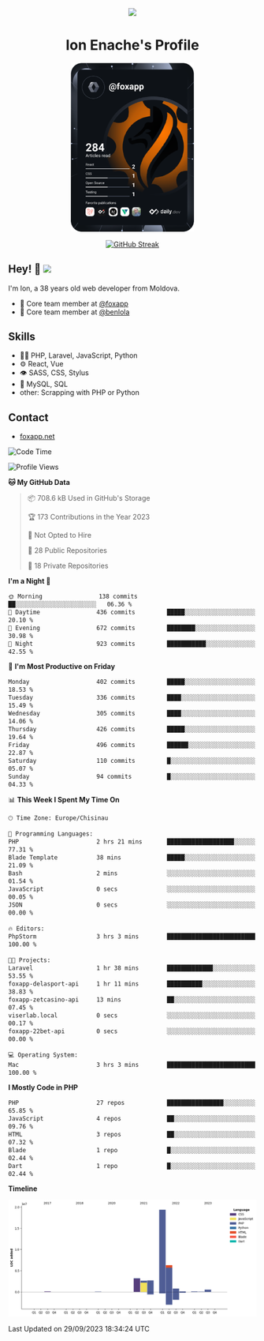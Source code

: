 <div id="header" align="center">
  <img src="https://media.giphy.com/media/M9gbBd9nbDrOTu1Mqx/giphy.gif" width="100"/>
	<h1>Ion Enache's Profile</h1>
</div>
<div align="center">
	<a href="https://app.daily.dev/foxapp"><img src="https://github.com/foxapp/foxapp/blob/master/devcard.svg" width="250" alt="Ion Enache's Dev Card"/></a>
</div>


<div align="center">
	
[![GitHub Streak](http://github-readme-streak-stats.herokuapp.com?user=foxapp&hide_border=true&date_format=M%20j%5B%2C%20Y%5D)](https://git.io/streak-stats)
	
</div>


## Hey! 👋 <img src="https://media.giphy.com/media/hvRJCLFzcasrR4ia7z/giphy.gif" width="30px"/>
I'm Ion, a 38 years old web developer from Moldova.


- 👥 Core team member at [@foxapp](https://github.com/foxapp)
- 👥 Core team member at [@benlola](https://github.com/benlola)

## Skills
- 👨‍💻 PHP, Laravel, JavaScript, Python
- ⚙️ React, Vue
- 👁️ SASS, CSS, Stylus
- 💽 MySQL, SQL
- other: Scrapping with PHP or Python

## Contact
- [foxapp.net](https://www.foxapp.net)

<!--START_SECTION:waka-->
![Code Time](http://img.shields.io/badge/Code%20Time-1%2C515%20hrs%201%20min-blue)

![Profile Views](http://img.shields.io/badge/Profile%20Views-0-blue)

**🐱 My GitHub Data** 

> 📦 708.6 kB Used in GitHub's Storage 
 > 
> 🏆 173 Contributions in the Year 2023
 > 
> 🚫 Not Opted to Hire
 > 
> 📜 28 Public Repositories 
 > 
> 🔑 18 Private Repositories 
 > 
**I'm a Night 🦉** 

```text
🌞 Morning                138 commits         ██░░░░░░░░░░░░░░░░░░░░░░░   06.36 % 
🌆 Daytime                436 commits         █████░░░░░░░░░░░░░░░░░░░░   20.10 % 
🌃 Evening                672 commits         ████████░░░░░░░░░░░░░░░░░   30.98 % 
🌙 Night                  923 commits         ███████████░░░░░░░░░░░░░░   42.55 % 
```
📅 **I'm Most Productive on Friday** 

```text
Monday                   402 commits         █████░░░░░░░░░░░░░░░░░░░░   18.53 % 
Tuesday                  336 commits         ████░░░░░░░░░░░░░░░░░░░░░   15.49 % 
Wednesday                305 commits         ████░░░░░░░░░░░░░░░░░░░░░   14.06 % 
Thursday                 426 commits         █████░░░░░░░░░░░░░░░░░░░░   19.64 % 
Friday                   496 commits         ██████░░░░░░░░░░░░░░░░░░░   22.87 % 
Saturday                 110 commits         █░░░░░░░░░░░░░░░░░░░░░░░░   05.07 % 
Sunday                   94 commits          █░░░░░░░░░░░░░░░░░░░░░░░░   04.33 % 
```


📊 **This Week I Spent My Time On** 

```text
🕑︎ Time Zone: Europe/Chisinau

💬 Programming Languages: 
PHP                      2 hrs 21 mins       ███████████████████░░░░░░   77.31 % 
Blade Template           38 mins             █████░░░░░░░░░░░░░░░░░░░░   21.09 % 
Bash                     2 mins              ░░░░░░░░░░░░░░░░░░░░░░░░░   01.54 % 
JavaScript               0 secs              ░░░░░░░░░░░░░░░░░░░░░░░░░   00.05 % 
JSON                     0 secs              ░░░░░░░░░░░░░░░░░░░░░░░░░   00.00 % 

🔥 Editors: 
PhpStorm                 3 hrs 3 mins        █████████████████████████   100.00 % 

🐱‍💻 Projects: 
Laravel                  1 hr 38 mins        █████████████░░░░░░░░░░░░   53.55 % 
foxapp-delasport-api     1 hr 11 mins        ██████████░░░░░░░░░░░░░░░   38.83 % 
foxapp-zetcasino-api     13 mins             ██░░░░░░░░░░░░░░░░░░░░░░░   07.45 % 
viserlab.local           0 secs              ░░░░░░░░░░░░░░░░░░░░░░░░░   00.17 % 
foxapp-22bet-api         0 secs              ░░░░░░░░░░░░░░░░░░░░░░░░░   00.00 % 

💻 Operating System: 
Mac                      3 hrs 3 mins        █████████████████████████   100.00 % 
```

**I Mostly Code in PHP** 

```text
PHP                      27 repos            ████████████████░░░░░░░░░   65.85 % 
JavaScript               4 repos             ██░░░░░░░░░░░░░░░░░░░░░░░   09.76 % 
HTML                     3 repos             ██░░░░░░░░░░░░░░░░░░░░░░░   07.32 % 
Blade                    1 repo              █░░░░░░░░░░░░░░░░░░░░░░░░   02.44 % 
Dart                     1 repo              █░░░░░░░░░░░░░░░░░░░░░░░░   02.44 % 
```



**Timeline**

![Lines of Code chart](https://raw.githubusercontent.com/foxapp/foxapp/master/assets/bar_graph.png)


 Last Updated on 29/09/2023 18:34:24 UTC
<!--END_SECTION:waka-->

